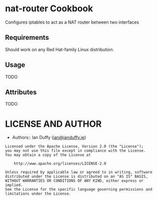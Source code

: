 nat-router Cookbook
===================

Configures iptables to act as a NAT router between two interfaces

Requirements
------------

Should work on any Red Hat-family Linux distribution.


Usage
-----

TODO


Attributes
----------

TODO


LICENSE AND AUTHOR
==================

- Authors:: Ian Duffy (<ian@ianduffy.ie>)

```text
Licensed under the Apache License, Version 2.0 (the "License");
you may not use this file except in compliance with the License.
You may obtain a copy of the License at

    http://www.apache.org/licenses/LICENSE-2.0

Unless required by applicable law or agreed to in writing, software
distributed under the License is distributed on an "AS IS" BASIS,
WITHOUT WARRANTIES OR CONDITIONS OF ANY KIND, either express or implied.
See the License for the specific language governing permissions and
limitations under the License.
```
